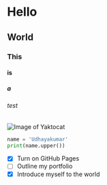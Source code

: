 # Hello
## World
### This
#### is
##### a
###### test

![Image of Yaktocat](https://octodex.github.com/images/yaktocat.png)

```python
name = 'Udhayakumar'
print(name.upper())
```

- [x] Turn on GitHub Pages
- [ ] Outline my portfolio
- [x] Introduce myself to the world
